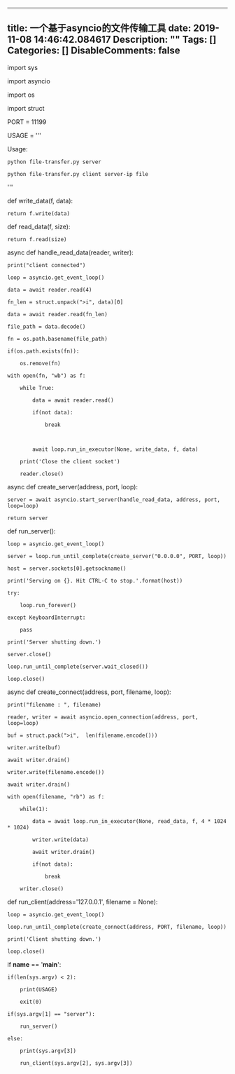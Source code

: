 
---
title: 一个基于asyncio的文件传输工具
date: 2019-11-08 14:46:42.084617
Description: ""
Tags: []
Categories: []
DisableComments: false
---
  

import sys

import asyncio

import os

import struct

  

PORT = 11199

USAGE = '''

Usage:

    python file-transfer.py server 

    python file-transfer.py client server-ip file

'''

def write_data(f, data):

    return f.write(data)

  

def read_data(f, size):

    return f.read(size)

  

async def handle_read_data(reader, writer):

    print("client connected")

    loop = asyncio.get_event_loop()

    data = await reader.read(4)

    fn_len = struct.unpack(">i", data)[0]

    data = await reader.read(fn_len)

    file_path = data.decode()

    fn = os.path.basename(file_path)

    if(os.path.exists(fn)):

        os.remove(fn)

    with open(fn, "wb") as f:

        while True:  

            data = await reader.read()  

            if(not data):

                break

            

            await loop.run_in_executor(None, write_data, f, data)

        print('Close the client socket')  

        reader.close()  

  

async def create_server(address, port, loop):

    server = await asyncio.start_server(handle_read_data, address, port, loop=loop)

    return server

  

def run_server():  

    loop = asyncio.get_event_loop()

    server = loop.run_until_complete(create_server("0.0.0.0", PORT, loop)) 

    host = server.sockets[0].getsockname()  

    print('Serving on {}. Hit CTRL-C to stop.'.format(host))  

    try:

        loop.run_forever()  

    except KeyboardInterrupt:  

        pass

    print('Server shutting down.')

    server.close()

    loop.run_until_complete(server.wait_closed())  

    loop.close()  

  

async def create_connect(address, port, filename, loop):

    print("filename : ", filename)

    reader, writer = await asyncio.open_connection(address, port, loop=loop) 

    buf = struct.pack(">i",  len(filename.encode()))

    writer.write(buf)

    await writer.drain()

    writer.write(filename.encode())

    await writer.drain()

    with open(filename, "rb") as f:

        while(1):

            data = await loop.run_in_executor(None, read_data, f, 4 * 1024 * 1024)

            writer.write(data)

            await writer.drain()

            if(not data):

                break

        writer.close()  

        

def run_client(address='127.0.0.1', filename = None):  

    loop = asyncio.get_event_loop()

    loop.run_until_complete(create_connect(address, PORT, filename, loop))    

    print('Client shutting down.')

    loop.close()  

  

if __name__ == '__main__':

    if(len(sys.argv) < 2):

        print(USAGE)

        exit(0)

    if(sys.argv[1] == "server"):

        run_server()

    else:

        print(sys.argv[3])

        run_client(sys.argv[2], sys.argv[3])


